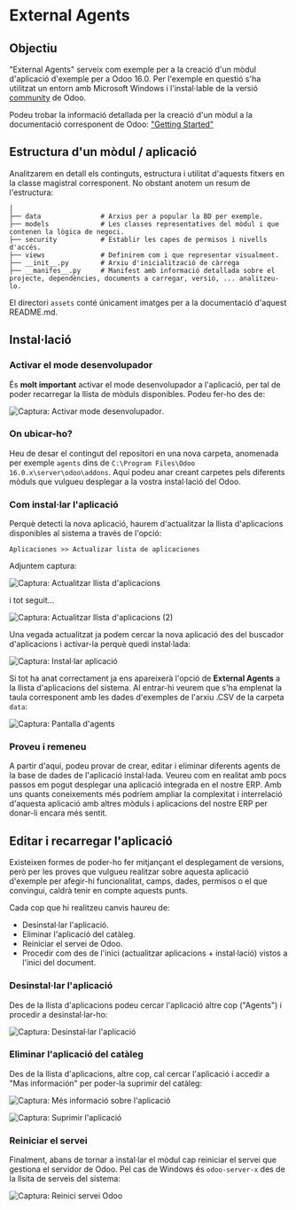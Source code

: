 # External Agents

## Objectiu
"External Agents" serveix com exemple per a la creació d'un mòdul d'aplicació d'exemple per a Odoo 16.0. Per l'exemple en questió s'ha utilitzat un entorn amb Microsoft Windows i l'instal·lable de la versió [community](https://www.odoo.com/es_ES/page/download) de Odoo.

Podeu trobar la informació detallada per la creació d'un mòdul a la documentació corresponent de Odoo: ["Getting Started"](https://www.odoo.com/documentation/16.0/developer/tutorials/getting_started.html)

## Estructura d'un mòdul / aplicació
Analitzarem en detall els continguts, estructura i utilitat d'aquests fitxers en la classe magistral corresponent. No obstant anotem un resum de l'estructura:

```
│
├── data               # Arxius per a popular la BD per exemple.
├── models             # Les classes representatives del mòdul i que contenen la lògica de negoci.
├── security           # Establir les capes de permisos i nivells d'accés.
├── views              # Definirem com i que representar visualment.
├── __init__.py        # Arxiu d'inicialització de càrrega
├── __manifes__.py     # Manifest amb informació detallada sobre el projecte, dependències, documents a carregar, versió, ... analitzeu-lo.

```
El directori `assets` conté únicament imatges per a la documentació d'aquest README.md.

## Instal·lació
### Activar el mode desenvolupador
És **molt important** activar el mode desenvolupador a l'aplicació, per tal de poder recarregar la llista de mòduls disponibles. Podeu fer-ho des de:

![Captura: Activar mode desenvolupador](./odoo-app-sample/assets/img/captura1-activar-mode-desenvolupador.png).

### On ubicar-ho?
Heu de desar el contingut del repositori en una nova carpeta, anomenada per exemple `agents` dins de `C:\Program Files\Odoo 16.0.x\server\odoo\addons`. Aquí podeu anar creant carpetes pels diferents mòduls que vulgueu desplegar a la vostra instal·lació del Odoo.

### Com instal·lar l'aplicació
Perquè detecti la nova aplicació, haurem d'actualitzar la llista d'aplicacions disponibles al sistema a través de l'opció:
```
Aplicaciones >> Actualizar lista de aplicaciones
```
Adjuntem captura:

![Captura: Actualitzar llista d'aplicacions](./odoo-app-sample/assets/img/captura2-actualitzar-llista-aplicacions.png)

i tot seguit...

![Captura: Actualitzar llista d'aplicacions (2)](./odoo-app-sample/assets/img/captura2-actualitzar-llista-aplicacions-2.png)

Una vegada actualitzat ja podem cercar la nova aplicació des del buscador d'aplicacions i activar-la perquè quedi instal·lada:

![Captura: Instal·lar aplicació](./odoo-app-sample/assets/img/captura3-instalar-aplicacio.png)

Si tot ha anat correctament ja ens apareixerà l'opció de **External Agents** a la llista d'aplicacions del sistema. Al entrar-hi veurem que s'ha emplenat la taula corresponent amb les dades d'exemples de l'arxiu .CSV de la carpeta `data`:

![Captura: Pantalla d'agents](./odoo-app-sample/assets/img/captura4-pantalla-agents.png)

### Proveu i remeneu
A partir d'aquí, podeu provar de crear, editar i eliminar diferents agents de la base de dades de l'aplicació instal·lada. Veureu com en realitat amb pocs passos em pogut desplegar una aplicació integrada en el nostre ERP. Amb uns quants coneixements més podríem ampliar la complexitat i interrelació d'aquesta aplicació amb altres mòduls i aplicacions del nostre ERP per donar-li encara més sentit.

## Editar i recarregar l'aplicació
Existeixen formes de poder-ho fer mitjançant el desplegament de versions, però per les proves que vulgueu realitzar sobre aquesta aplicació d'exemple per afegir-hi funcionalitat, camps, dades, permisos o el que convingui, caldrà tenir en compte aquests punts.

Cada cop que hi realitzeu canvis haureu de:
* Desinstal·lar l'aplicació.
* Eliminar l'aplicació del catàleg.
* Reiniciar el servei de Odoo.
* Procedir com des de l'inici (actualitzar aplicacions + instal·lació) vistos a l'inici del document.

### Desinstal·lar l'aplicació
Des de la llista d'aplicacions podeu cercar l'aplicació altre cop ("Agents") i procedir a desinstal·lar-ho:

![Captura: Desinstal·lar l'aplicació](./odoo-app-sample/assets/img/captura5-desinstalar.png)

### Eliminar l'aplicació del catàleg
Des de la llista d'aplicacions, altre cop, cal cercar l'aplicació i accedir a "Mas información" per poder-la suprimir del catàleg:

![Captura: Més informació sobre l'aplicació](./odoo-app-sample/assets/img/captura6-mes-info-aplicacio.png)

![Captura: Suprimir l'aplicació](./odoo-app-sample/assets/img/captura7-suprimir-aplicacio-cataleg.png)

### Reiniciar el servei
Finalment, abans de tornar a instal·lar el mòdul cap reiniciar el servei que gestiona el servidor de Odoo. Pel cas de Windows és `odoo-server-x` des de la llsita de serveis del sistema:

![Captura: Reinici servei Odoo](./odoo-app-sample/assets/img/captura8-reiniciar-servei.png)

